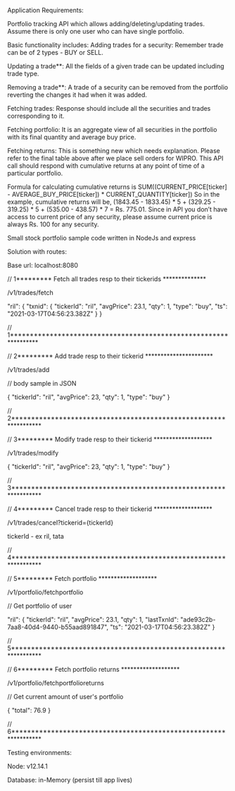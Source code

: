 Application Requirements:

Portfolio tracking API which allows adding/deleting/updating trades. Assume there is only one user who can have single portfolio. 

Basic functionality includes:
Adding trades for a security: Remember trade can be of 2 types - BUY or SELL.

Updating a trade**: All the fields of a given trade can be updated including trade type.

Removing a trade**: A trade of a security can be removed from the portfolio reverting the changes it had when it was added.

Fetching trades: Response should include all the securities and trades corresponding to it.

Fetching portfolio: It is an aggregate view of all securities in the portfolio with its final quantity and average buy price.

Fetching returns: This is something new which needs explanation. Please refer to the final table above after we place sell orders for WIPRO. This API call should respond with cumulative returns at any point of time of a particular portfolio. 

Formula for calculating cumulative returns is SUM((CURRENT_PRICE[ticker] - AVERAGE_BUY_PRICE[ticker]) * CURRENT_QUANTITY[ticker]) So in the example, cumulative returns will be, (1843.45 - 1833.45) * 5 + (329.25 - 319.25) * 5 + (535.00 - 438.57) * 7 = Rs. 775.01. Since in API you don’t have access to current price of any security, please assume current price is always Rs. 100 for any security.




Small stock portfolio sample code written in NodeJs and express

Solution with routes:

Base url: localhost:8080

// 1********* Fetch all trades resp to their tickerids **************

/v1/trades/fetch


"ril": {
	"txnid": {
		"tickerId": "ril",
		"avgPrice": 23.1,
		"qty": 1,
		"type": "buy",
		"ts": "2021-03-17T04:56:23.382Z"
	}
}

// 1*****************************************************************


// 2********* Add trade resp to their tickerid **********************

/v1/trades/add

// body sample in JSON

{
	"tickerId": "ril",
	"avgPrice": 23,
	"qty": 1,
	"type": "buy"
}

// 2*****************************************************************


// 3********* Modify trade resp to their tickerid *******************

/v1/trades/modify

{
	"tickerId": "ril",
	"avgPrice": 23,
	"qty": 1,
	"type": "buy"
}

// 3*****************************************************************


// 4********* Cancel trade resp to their tickerid *******************

/v1/trades/cancel?tickerid={tickerId}

tickerId - ex ril, tata

// 4*****************************************************************


// 5********* Fetch portfolio *******************

/v1/portfolio/fetchportfolio

// Get portfolio of user


"ril": {
	"tickerId": "ril",
	"avgPrice": 23.1,
	"qty": 1,
	"lastTxnId": "ade93c2b-7aa8-40d4-9440-b55aad891847",
	"ts": "2021-03-17T04:56:23.382Z"
}

// 5*****************************************************************


// 6********* Fetch portfolio returns *******************

/v1/portfolio/fetchportfolioreturns

// Get current amount of user's portfolio


{
    "total": 76.9
}

// 6*****************************************************************



Testing environments:

Node: v12.14.1

Database: in-Memory (persist till app lives)
